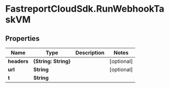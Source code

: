 # FastreportCloudSdk.RunWebhookTaskVM

## Properties

Name | Type | Description | Notes
------------ | ------------- | ------------- | -------------
**headers** | **{String: String}** |  | [optional] 
**url** | **String** |  | [optional] 
**t** | **String** |  | 


